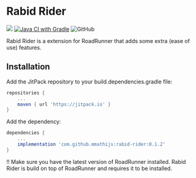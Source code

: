 
# Rabid Rider


[![](https://jitpack.io/v/mmathijs/rabid-rider.svg)](https://jitpack.io/#mmathijs/rabid-rider) [![Java CI with Gradle](https://github.com/mmathijs/rabid-rider/actions/workflows/gradle.yml/badge.svg)](https://github.com/mmathijs/rabid-rider/actions/workflows/gradle.yml) ![GitHub](https://raw.githubusercontent.com/mmathijs/rabid-rider/badges/jacoco.svg)

Rabid Rider is a extension for RoadRunner that adds some extra (ease of use) features.

## Installation

Add the JitPack repository to your build.dependencies.gradle file:

```groovy
repositories {
    ...
    maven { url 'https://jitpack.io' }
}
```

Add the dependency:

```groovy
dependencies {
    ...
    implementation 'com.github.mmathijs:rabid-rider:0.1.2'
}
```

!! Make sure you have the latest version of RoadRunner installed. Rabid Rider is build on top of RoadRunner and requires it to be installed.
